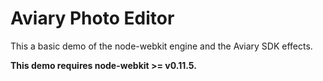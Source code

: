 # Aviary Photo Editor

This a basic demo of the node-webkit engine and the Aviary SDK effects.

**This demo requires node-webkit >= v0.11.5.**
